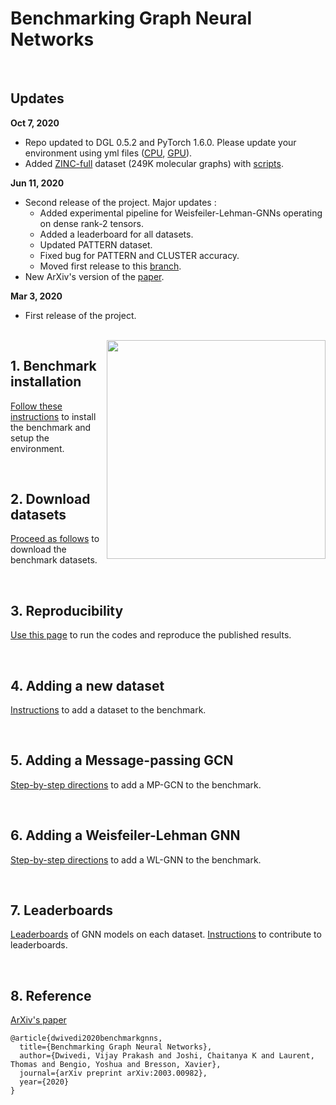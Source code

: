 

# Benchmarking Graph Neural Networks

<br>

## Updates

**Oct 7, 2020**
* Repo updated to DGL 0.5.2 and PyTorch 1.6.0. Please update your environment using yml files ([CPU](./environment_cpu.yml), [GPU](./environment_gpu.yml)).
* Added [ZINC-full](./data/script_download_molecules.sh) dataset (249K molecular graphs) with [scripts](./scripts/ZINC-full/).


**Jun 11, 2020**
* Second release of the project. Major updates : 
	+ Added experimental pipeline for Weisfeiler-Lehman-GNNs operating on dense rank-2 tensors.
	+ Added a leaderboard for all datasets.
	+ Updated PATTERN dataset.
	+ Fixed bug for PATTERN and CLUSTER accuracy.
	+ Moved first release to this [branch](https://github.com/graphdeeplearning/benchmarking-gnns/tree/arXivV1).
* New ArXiv's version of the [paper](https://arxiv.org/pdf/2003.00982.pdf).


**Mar 3, 2020**
* First release of the project.



<br>

<img src="./docs/gnns.jpg" align="right" width="350"/>


## 1. Benchmark installation

[Follow these instructions](./docs/01_benchmark_installation.md) to install the benchmark and setup the environment.


<br>

## 2. Download datasets

[Proceed as follows](./docs/02_download_datasets.md) to download the benchmark datasets.


<br>

## 3. Reproducibility 

[Use this page](./docs/03_run_codes.md) to run the codes and reproduce the published results.


<br>

## 4. Adding a new dataset 

[Instructions](./docs/04_add_dataset.md) to add a dataset to the benchmark.


<br>

## 5. Adding a Message-passing GCN

[Step-by-step directions](./docs/05_add_mpgcn.md) to add a MP-GCN to the benchmark.


<br>

## 6. Adding a Weisfeiler-Lehman GNN

[Step-by-step directions](./docs/06_add_wlgnn.md) to add a WL-GNN to the benchmark.


<br>

## 7. Leaderboards

[Leaderboards](./docs/07_leaderboards.md) of GNN models on each dataset. [Instructions](./docs/07_contribute_leaderboards.md) to contribute to leaderboards.


<br>

## 8. Reference 

[ArXiv's paper](https://arxiv.org/pdf/2003.00982.pdf)
```
@article{dwivedi2020benchmarkgnns,
  title={Benchmarking Graph Neural Networks},
  author={Dwivedi, Vijay Prakash and Joshi, Chaitanya K and Laurent, Thomas and Bengio, Yoshua and Bresson, Xavier},
  journal={arXiv preprint arXiv:2003.00982},
  year={2020}
}
```



<br><br><br>

